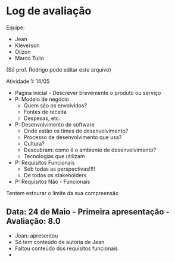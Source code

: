 # Log de avaliação

Equipe:
* Jean
* Kleverson
* Oilzon
* Marco Tulio

(Só prof. Rodrigo pode editar este arquivo)

Atividade 1: 14/05

* Pagina inicial - Descrever brevemente o produto ou serviço
* P: Modelo de negócio
  * Quem são os envolvidos?
  * Fontes de receita
  * Despesas, etc.
* P: Desenvolvimento de software
  * Onde estão os times de desenvolvimento?
  * Processo de desenvolvimento que usa?
  * Cultura?
  * Descubram: como é o ambiente de desenvolvimento?
  * Tecnologias que utilizam
* P: Requisitos Funcionais
  * Sob todas as perspectivas!!!!
  * De todos os stakeholders
* P: Requisitos Não - Funcionais

Tentem estourar o limite da sua compreensão


## Data: 24 de Maio - Primeira apresentação - Avaliação: 8.0
* Jean: apresentou
* Só tem conteúdo de autoria de Jean
* Faltou conteúdo dos requisitos funcionais
* 
